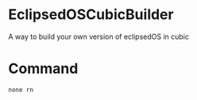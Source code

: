 # EclipsedOSCubicBuilder
A way to build your own version of eclipsedOS in cubic

# Command

    none rn
